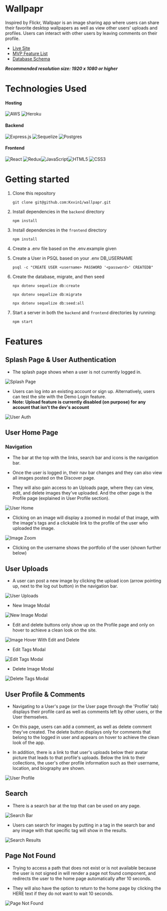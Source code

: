 # Wallpapr

Inspired by Flickr, Wallpapr is an image sharing app where users can share their favorite desktop wallpapers as well as view other users' uploads and profiles. Users can interact with other users by leaving comments on their profile.

- [Live Site](https://wall-papr.herokuapp.com/)
- [MVP Feature List](https://github.com/Kxvin1/wallpapr/wiki/MVP-Feature-List)
- [Database Schema](https://github.com/Kxvin1/wallpapr/wiki/Database-Schema)

**_Recommended resolution size: 1920 x 1080 or higher_**

# Technologies Used

#### Hosting

![AWS](https://img.shields.io/badge/AWS-%23FF9900.svg?style=for-the-badge&logo=amazon-aws&logoColor=white) ![Heroku](https://img.shields.io/badge/heroku-%23430098.svg?style=for-the-badge&logo=heroku&logoColor=white)

#### Backend

![Express.js](https://img.shields.io/badge/express.js-%23404d59.svg?style=for-the-badge&logo=express&logoColor=%2361DAFB) ![Sequelize](https://img.shields.io/badge/Sequelize-52B0E7?style=for-the-badge&logo=Sequelize&logoColor=white) ![Postgres](https://img.shields.io/badge/postgres-%23316192.svg?style=for-the-badge&logo=postgresql&logoColor=white)

#### Frontend

![React](https://img.shields.io/badge/react-%2320232a.svg?style=for-the-badge&logo=react&logoColor=%2361DAFB) ![Redux](https://img.shields.io/badge/redux-%23593d88.svg?style=for-the-badge&logo=redux&logoColor=white)![JavaScript](https://img.shields.io/badge/javascript-%23323330.svg?style=for-the-badge&logo=javascript&logoColor=%23F7DF1E)![HTML5](https://img.shields.io/badge/html5-%23E34F26.svg?style=for-the-badge&logo=html5&logoColor=white) ![CSS3](https://img.shields.io/badge/css3-%231572B6.svg?style=for-the-badge&logo=css3&logoColor=white)

# Getting started

1. Clone this repository

   `git clone git@github.com:Kxvin1/wallpapr.git`

2. Install dependencies in the `backend` directory

   `npm install`

3. Install dependencies in the `frontend` directory

   `npm install`

4. Create a .env file based on the .env.example given

5. Create a User in PSQL based on your .env DB_USERNAME

   `psql -c "CREATE USER <username> PASSWORD '<password>' CREATEDB"`

6. Create the database, migrate, and then seed

   `npx dotenv sequelize db:create`

   `npx dotenv sequelize db:migrate`

   `npx dotenv sequelize db:seed:all`

7. Start a server in both the `backend` and `frontend` directories by running:

   `npm start`

# Features

## Splash Page & User Authentication

- The splash page shows when a user is not currently logged in.

![Splash Page](./readme-images/splash-page.jpeg)

- Users can log into an existing account or sign up. Alternatively, users can test the site with the Demo Login feature.
- **Note: Upload feature is currently disabled (on purpose) for any account that isn't the dev's account**

![User Auth](./readme-images/user-auth.jpeg)

## User Home Page

### Navigation

- The bar at the top with the links, search bar and icons is the navigation bar.

- Once the user is logged in, their nav bar changes and they can also view all images posted on the Discover page.

- They will also gain access to an Uploads page, where they can view, edit, and delete images they've uploaded. And the other page is the Profile page (explained in User Profile section).

![User Home](./readme-images/main-page.jpeg)

- Clicking on an image will display a zoomed in modal of that image, with the image's tags and a clickable link to the profile of the user who uploaded the image.

![Image Zoom](./readme-images/image-zoom.jpeg)

- Clicking on the username shows the portfolio of the user (shown further below)

## User Uploads

- A user can post a new image by clicking the upload icon (arrow pointing up, next to the log out button) in the navigation bar.

![User Uploads](./readme-images/user-uploads.jpeg)

- New Image Modal

![New Image Modal](./readme-images/new-image-modal.png)

- Edit and delete buttons only show up on the Profile page and only on hover to achieve a clean look on the site.

![Image Hover With Edit and Delete](./readme-images/image-hover-with-edit-and-delete.png)

- Edit Tags Modal

![Edit Tags Modal](./readme-images/edit-tags-modal.png)

- Delete Image Modal

![Delete Tags Modal](./readme-images/delete-image-modal.png)

## User Profile & Comments

- Navigating to a User's page (or the User page through the 'Profile' tab) displays their profile card as well as comments left by other users, or the User themselves.

- On this page, users can add a comment, as well as delete comment they've created. The delete button displays only for comments that belong to the logged in user and appears on hover to achieve the clean look of the app.

- In addition, there is a link to that user's uploads below their avatar picture that leads to that profile's uploads. Below the link to their collections, the user's other profile information such as their username, location, and biography are shown.

![User Profile](./readme-images/profile-page-with-comments.png)

## Search

- There is a search bar at the top that can be used on any page.

![Search Bar](./readme-images/search-bar.png)

- Users can search for images by putting in a tag in the search bar and any image with that specific tag will show in the results.

![Search Results](./readme-images/search-results.png)

## Page Not Found

- Trying to access a path that does not exist or is not available because the user is not signed in will render a page not found component, and redirects the user to the home page automatically after 10 seconds.

- They will also have the option to return to the home page by clicking the HERE text if they do not want to wait 10 seconds.

![Page Not Found](./readme-images/page-not-found-page.png)
